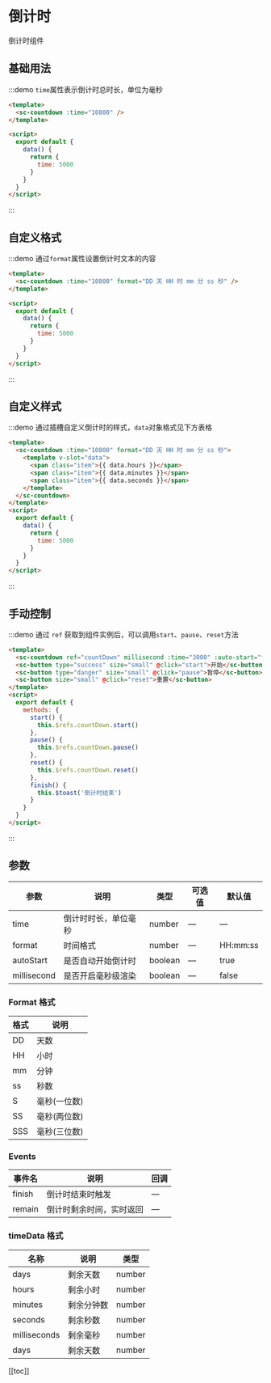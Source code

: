 # 倒计时

倒计时组件

## 基础用法

:::demo `time`属性表示倒计时总时长，单位为毫秒

```html
<template>
  <sc-countdown :time="10800" />
</template>

<script>
  export default {
    data() {
      return {
        time: 5000
      }
    }
  }
</script>
```

:::

## 自定义格式

:::demo 通过`format`属性设置倒计时文本的内容

```html
<template>
  <sc-countdown :time="10800" format="DD 天 HH 时 mm 分 ss 秒" />
</template>

<script>
  export default {
    data() {
      return {
        time: 5000
      }
    }
  }
</script>
```

:::

## 自定义样式

:::demo 通过插槽自定义倒计时的样式，`data`对象格式见下方表格

```html
<template>
  <sc-countdown :time="10800" format="DD 天 HH 时 mm 分 ss 秒">
    <template v-slot="data">
      <span class="item">{{ data.hours }}</span>
      <span class="item">{{ data.minutes }}</span>
      <span class="item">{{ data.seconds }}</span>
    </template>
  </sc-countdown>
</template>
<script>
  export default {
    data() {
      return {
        time: 5000
      }
    }
  }
</script>
```

:::

## 手动控制

:::demo 通过 `ref` 获取到组件实例后，可以调用`start`、`pause`、`reset`方法

```html
<template>
  <sc-countdown ref="countDown" millisecond :time="3000" :auto-start="false" format="ss:SSS" @finish="finished"></sc-countdown>
  <sc-button type="success" size="small" @click="start">开始</sc-button>
  <sc-button type="danger" size="small" @click="pause">暂停</sc-button>
  <sc-button size="small" @click="reset">重置</sc-button>
</template>
<script>
  export default {
    methods: {
      start() {
        this.$refs.countDown.start()
      },
      pause() {
        this.$refs.countDown.pause()
      },
      reset() {
        this.$refs.countDown.reset()
      },
      finish() {
        this.$toast('倒计时结束')
      }
    }
  }
</script>
```

:::

## 参数

| 参数        | 说明                 | 类型    | 可选值 | 默认值   |
| ----------- | -------------------- | ------- | ------ | -------- |
| time        | 倒计时时长，单位毫秒 | number  | —      | —        |
| format      | 时间格式             | number  | —      | HH:mm:ss |
| autoStart   | 是否自动开始倒计时   | boolean | —      | true     |
| millisecond | 是否开启毫秒级渲染   | boolean | —      | false    |

### Format 格式

| 格式 | 说明         |
| ---- | ------------ |
| DD   | 天数         |
| HH   | 小时         |
| mm   | 分钟         |
| ss   | 秒数         |
| S    | 毫秒(一位数) |
| SS   | 毫秒(两位数) |
| SSS  | 毫秒(三位数) |

### Events

| 事件名 | 说明                     | 回调 |
| ------ | ------------------------ | ---- |
| finish | 倒计时结束时触发         | —    |
| remain | 倒计时剩余时间，实时返回 | —    |

### timeData 格式

| 名称         | 说明       | 类型   |
| ------------ | ---------- | ------ |
| days         | 剩余天数   | number |
| hours        | 剩余小时   | number |
| minutes      | 剩余分钟数 | number |
| seconds      | 剩余秒数   | number |
| milliseconds | 剩余毫秒   | number |
| days         | 剩余天数   | number |

[[toc]]

<script>
  export default {
    methods: {
      start() {
        this.$refs.countDown.start()
      },
      pause() {
        this.$refs.countDown.pause()
      },
      reset() {
        this.$refs.countDown.reset()
      },
      finish() {
        this.$toast.success('倒计时结束')
      },
      finished(){

      }
    }
  }
</script>

<style lang="scss">
.item{
  background:#09bb07;
  padding:3px;
  border-radius:.1rem;
  color:#fff
}
.sc-countdown + .sc-button{
  margin-top:.5rem;
}
</style>

